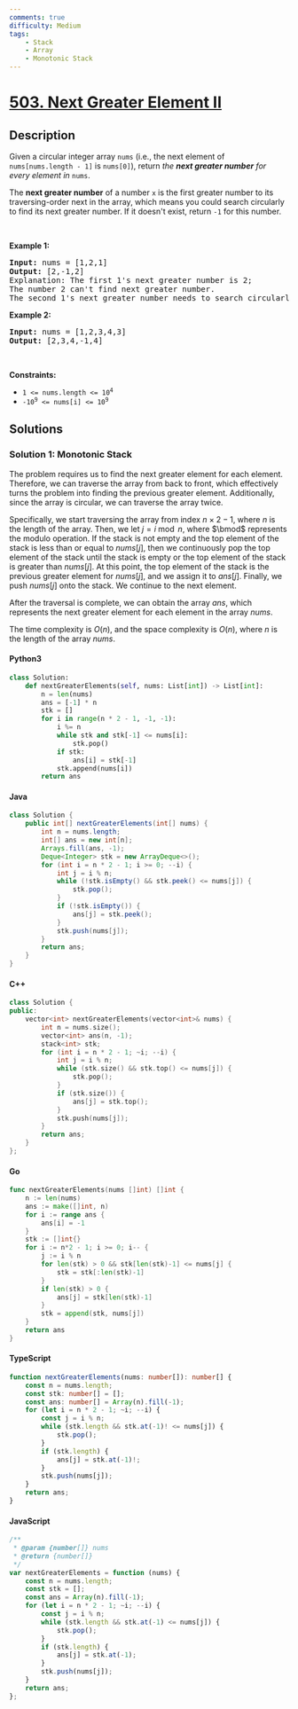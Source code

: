 ```yaml
---
comments: true
difficulty: Medium
tags:
    - Stack
    - Array
    - Monotonic Stack
---
```


<!-- problem:start -->

# [503. Next Greater Element II](https://leetcode.com/problems/next-greater-element-ii)

## Description

<!-- description:start -->

<p>Given a circular integer array <code>nums</code> (i.e., the next element of <code>nums[nums.length - 1]</code> is <code>nums[0]</code>), return <em>the <strong>next greater number</strong> for every element in</em> <code>nums</code>.</p>

<p>The <strong>next greater number</strong> of a number <code>x</code> is the first greater number to its traversing-order next in the array, which means you could search circularly to find its next greater number. If it doesn&#39;t exist, return <code>-1</code> for this number.</p>

<p>&nbsp;</p>
<p><strong class="example">Example 1:</strong></p>

<pre>
<strong>Input:</strong> nums = [1,2,1]
<strong>Output:</strong> [2,-1,2]
Explanation: The first 1&#39;s next greater number is 2; 
The number 2 can&#39;t find next greater number. 
The second 1&#39;s next greater number needs to search circularly, which is also 2.
</pre>

<p><strong class="example">Example 2:</strong></p>

<pre>
<strong>Input:</strong> nums = [1,2,3,4,3]
<strong>Output:</strong> [2,3,4,-1,4]
</pre>

<p>&nbsp;</p>
<p><strong>Constraints:</strong></p>

<ul>
	<li><code>1 &lt;= nums.length &lt;= 10<sup>4</sup></code></li>
	<li><code>-10<sup>9</sup> &lt;= nums[i] &lt;= 10<sup>9</sup></code></li>
</ul>

<!-- description:end -->

## Solutions

<!-- solution:start -->

### Solution 1: Monotonic Stack

The problem requires us to find the next greater element for each element. Therefore, we can traverse the array from back to front, which effectively turns the problem into finding the previous greater element. Additionally, since the array is circular, we can traverse the array twice.

Specifically, we start traversing the array from index $n \times 2 - 1$, where $n$ is the length of the array. Then, we let $j = i \bmod n$, where $\bmod$ represents the modulo operation. If the stack is not empty and the top element of the stack is less than or equal to $nums[j]$, then we continuously pop the top element of the stack until the stack is empty or the top element of the stack is greater than $nums[j]$. At this point, the top element of the stack is the previous greater element for $nums[j]$, and we assign it to $ans[j]$. Finally, we push $nums[j]$ onto the stack. We continue to the next element.

After the traversal is complete, we can obtain the array $ans$, which represents the next greater element for each element in the array $nums$.

The time complexity is $O(n)$, and the space complexity is $O(n)$, where $n$ is the length of the array $nums$.

<!-- tabs:start -->

#### Python3

```python
class Solution:
    def nextGreaterElements(self, nums: List[int]) -> List[int]:
        n = len(nums)
        ans = [-1] * n
        stk = []
        for i in range(n * 2 - 1, -1, -1):
            i %= n
            while stk and stk[-1] <= nums[i]:
                stk.pop()
            if stk:
                ans[i] = stk[-1]
            stk.append(nums[i])
        return ans
```

#### Java

```java
class Solution {
    public int[] nextGreaterElements(int[] nums) {
        int n = nums.length;
        int[] ans = new int[n];
        Arrays.fill(ans, -1);
        Deque<Integer> stk = new ArrayDeque<>();
        for (int i = n * 2 - 1; i >= 0; --i) {
            int j = i % n;
            while (!stk.isEmpty() && stk.peek() <= nums[j]) {
                stk.pop();
            }
            if (!stk.isEmpty()) {
                ans[j] = stk.peek();
            }
            stk.push(nums[j]);
        }
        return ans;
    }
}
```

#### C++

```cpp
class Solution {
public:
    vector<int> nextGreaterElements(vector<int>& nums) {
        int n = nums.size();
        vector<int> ans(n, -1);
        stack<int> stk;
        for (int i = n * 2 - 1; ~i; --i) {
            int j = i % n;
            while (stk.size() && stk.top() <= nums[j]) {
                stk.pop();
            }
            if (stk.size()) {
                ans[j] = stk.top();
            }
            stk.push(nums[j]);
        }
        return ans;
    }
};
```

#### Go

```go
func nextGreaterElements(nums []int) []int {
	n := len(nums)
	ans := make([]int, n)
	for i := range ans {
		ans[i] = -1
	}
	stk := []int{}
	for i := n*2 - 1; i >= 0; i-- {
		j := i % n
		for len(stk) > 0 && stk[len(stk)-1] <= nums[j] {
			stk = stk[:len(stk)-1]
		}
		if len(stk) > 0 {
			ans[j] = stk[len(stk)-1]
		}
		stk = append(stk, nums[j])
	}
	return ans
}
```

#### TypeScript

```ts
function nextGreaterElements(nums: number[]): number[] {
    const n = nums.length;
    const stk: number[] = [];
    const ans: number[] = Array(n).fill(-1);
    for (let i = n * 2 - 1; ~i; --i) {
        const j = i % n;
        while (stk.length && stk.at(-1)! <= nums[j]) {
            stk.pop();
        }
        if (stk.length) {
            ans[j] = stk.at(-1)!;
        }
        stk.push(nums[j]);
    }
    return ans;
}
```

#### JavaScript

```js
/**
 * @param {number[]} nums
 * @return {number[]}
 */
var nextGreaterElements = function (nums) {
    const n = nums.length;
    const stk = [];
    const ans = Array(n).fill(-1);
    for (let i = n * 2 - 1; ~i; --i) {
        const j = i % n;
        while (stk.length && stk.at(-1) <= nums[j]) {
            stk.pop();
        }
        if (stk.length) {
            ans[j] = stk.at(-1);
        }
        stk.push(nums[j]);
    }
    return ans;
};
```

<!-- tabs:end -->

<!-- solution:end -->

<!-- problem:end -->
